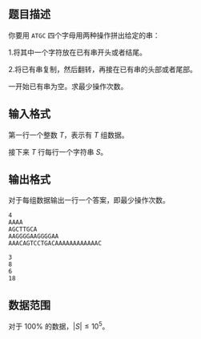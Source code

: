 ## 题目描述

你要用 ``ATGC`` 四个字母用两种操作拼出给定的串：

1.将其中一个字符放在已有串开头或者结尾。

2.将已有串复制，然后翻转，再接在已有串的头部或者尾部。

一开始已有串为空。求最少操作次数。


## 输入格式

第一行一个整数 $T$，表示有 $T$ 组数据。

接下来 $T$ 行每行一个字符串 $S$。

## 输出格式

对于每组数据输出一行一个答案，即最少操作次数。

```input1
4
AAAA
AGCTTGCA
AAGGGGAAGGGGAA
AAACAGTCCTGACAAAAAAAAAAAAC
```

```output1
3
8
6
18
```

## 数据范围

对于 $100\%$ 的数据，$|S|\le 10^5$。
